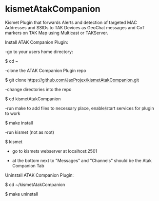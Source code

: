 # kismetAtakCompanion
Kismet Plugin that forwards Alerts and detection of targeted MAC Addresses and SSIDs to TAK Devices as GeoChat messages and CoT markers on TAK Map using Multicast or TAKServer.

Install ATAK Companion Plugin:

-go to your users home directory:

$ cd ~

-clone the ATAK Companion Plugin repo

$ git clone https://github.com/JaxProjex/kismetAtakCompanion.git

-change directories into the repo

$ cd kismetAtakCompanion

-run make to add files to necessary place, enable/start services for plugin to work

$ make install

-run kismet (not as root)

$ kismet

- go to kismets webserver at localhost:2501

- at the bottom next to "Messages" and "Channels" should be the Atak Companion Tab

Uninstall ATAK Companion Plugin:

$ cd ~/kismetAtakCompanion

$ make uninstall
